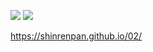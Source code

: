 ![](https://img.shields.io/badge/Swift-6-blue) ![](https://img.shields.io/badge/iOS-13.0-blue)

https://shinrenpan.github.io/02/
